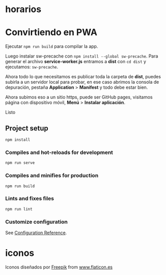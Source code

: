 # horarios

# Convirtiendo en PWA
Ejecutar `npm run build` para compilar la app.


Luego instalar sw-precache con `npm install --global sw-precache`. Para generar el archivo
**service-worker.js** entramos a **dist** con `cd dist` y ejecutamos: `sw-precache`.

Ahora todo lo que necesitamos es publicar toda la carpeta de **dist**, puedes subirla a un servidor
local para probar, en ese caso abrimos la consola de depuración, pestaña **Application** > **Manifest** y todo
debe estar bien.

Ahora subimos eso a un sitio https, puede ser GitHub pages, visitamos página con dispositivo
móvil, **Menú** > **Instalar aplicación**.

Listo

## Project setup
```
npm install
```

### Compiles and hot-reloads for development
```
npm run serve
```

### Compiles and minifies for production
```
npm run build
```

### Lints and fixes files
```
npm run lint
```

### Customize configuration
See [Configuration Reference](https://cli.vuejs.org/config/).

# iconos
<div>Iconos diseñados por <a href="https://www.freepik.com" title="Freepik">Freepik</a> from <a href="https://www.flaticon.es/" title="Flaticon">www.flaticon.es</a></div>